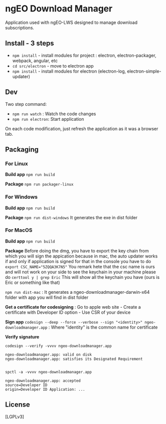 # ngEO Download Manager

Application used with ngEO-LWS designed to manage download subscriptions.

## Install - 3 steps

* `npm install` - install modules for project : electron, electron-packager, webpack, angular, etc
* `cd src/electron` - move to electron app
* `npm install` - install modules for electron (electron-log, electron-simple-updater)

## Dev

Two step command:

* `npm run watch` : Watch the code changes
* `npm run electron`: Start application

On each code modification, just refresh the application as it was a browser tab.

## Packaging


### For Linux

**Build app** `npm run build`

**Package** `npm run packager-linux`

### For Windows

**Build app** `npm run build`

**Package** `npm run dist-windows`
It generates the exe in dist folder

### For MacOS

**Build app** `npm run build`

**Package** 
Before doing the dmg, you have to export the key chain from which you will sign the appication because in mac, the auto updater works if and only if application is signed
for that in the console you have to do
`export CSC_NAME="5ZQQA3K7N5"`
You remark hete that the csc name is ours and will not work on your side
to see the keychain in your machine please do
`certtool y | grep Eric`
This will show all the keychain you have (ours is Eric or something like that)

`npm run dist-mac` : It generates a ngeo-downloadmanager-darwin-x64 folder with app you will find in dist folder

**Get a certificate for codesigning** : Go to apple web site - Create a certificate with Developer ID option - Use CSR of your device

**Sign app** `codesign --deep --force --verbose --sign "<identity>" ngeo-downloadmanager.app` : Where "identity" is the common name for certificate

**Verify signature**

```
codesign --verify -vvvv ngeo-downloadmanager.app

ngeo-downloadmanager.app: valid on disk
ngeo-downloadmanager.app: satisfies its Designated Requirement


spctl -a -vvvv ngeo-downloadmanager.app

ngeo-downloadmanager.app: accepted
source=Developer ID
origin=Developer ID Application: ...
```

## License

[LGPLv3]
